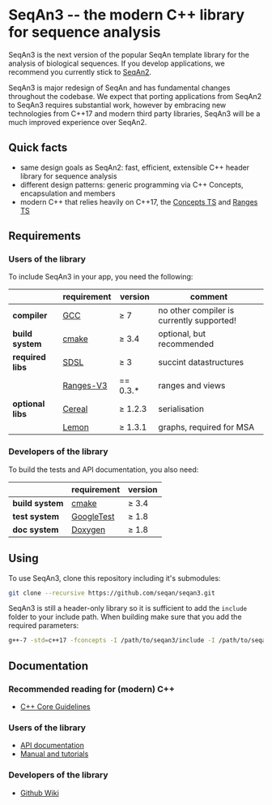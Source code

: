 # SeqAn3 -- the modern C++ library for sequence analysis

SeqAn3 is the next version of the popular SeqAn template library for the analysis of biological sequences. If you develop applications, we recommend you currently stick to [SeqAn2](https://github.com/seqan/seqan).

SeqAn3 is major redesign of SeqAn and has fundamental changes throughout the codebase. We expect that porting applications from SeqAn2 to SeqAn3 requires substantial work, however by embracing new technologies from C++17 and modern third party libraries, SeqAn3 will be a much improved experience over SeqAn2.


## Quick facts

  * same design goals as SeqAn2: fast, efficient, extensible C++ header library for sequence analysis
  * different design patterns: generic programming via C++ Concepts, encapsulation and members
  * modern C++ that relies heavily on C++17, the [Concepts TS](http://www.stroustrup.com/good_concepts.pdf) and [Ranges TS](https://github.com/ericniebler/range-v3)


## Requirements

### Users of the library

To include SeqAn3 in your app, you need the following:

|                   | requirement                                          | version  | comment                                   |
|-------------------|------------------------------------------------------|----------|-------------------------------------------|
|**compiler**       | [GCC](http://gcc.gnu.org)                            | ≥ 7      | no other compiler is currently supported! |
|**build system**   | [cmake](https://cmake.org)                           | ≥ 3.4    | optional, but recommended                 |
|**required libs**  | [SDSL](https://github.com/xxsds/sdsl-lite)           | ≥ 3      | succint datastructures                    |
|                   | [Ranges-V3](https://github.com/ericniebler/range-v3) | == 0.3.* | ranges and views                          |
|**optional libs**  | [Cereal](https://github.com/USCiLab/cereal)          | ≥ 1.2.3  | serialisation                             |
|                   | [Lemon](http://lemon.cs.elte.hu)                     | ≥ 1.3.1  | graphs, required for MSA                  |

### Developers of the library

To build the tests and API documentation, you also need:

|                   | requirement                                          | version  |
|-------------------|------------------------------------------------------|----------|
|**build system**   | [cmake](https://cmake.org)                           | ≥ 3.4    |
|**test system**    | [GoogleTest](https://github.com/google/googletest)   | ≥ 1.8    |
|**doc system**     | [Doxygen](https://github.com/doxygen/doxygen)        | ≥ 1.8    |

## Using

To use SeqAn3, clone this repository including it's submodules:

```sh
git clone --recursive https://github.com/seqan/seqan3.git
```

SeqAn3 is still a header-only library so it is sufficient to add the `include` folder to your include path. When building make sure that you add the required parameters:

```sh
g++-7 -std=c++17 -fconcepts -I /path/to/seqan3/include -I /path/to/seqan3/submodules/range-v3/include -I /path/to/seqan3/submodules/sdsl-lite/include myfile.cpp
```

## Documentation

### Recommended reading for (modern) C++

  * [C++ Core Guidelines](https://github.com/isocpp/CppCoreGuidelines/blob/master/CppCoreGuidelines.md)

### Users of the library

  * [API documentation](https://seqan3-api.readthedocs.org)
  * [Manual and tutorials](https://seqan3-manual.readthedocs.org)


### Developers of the library

  * [Github Wiki](https://github.com/seqan/seqan3/wiki)

